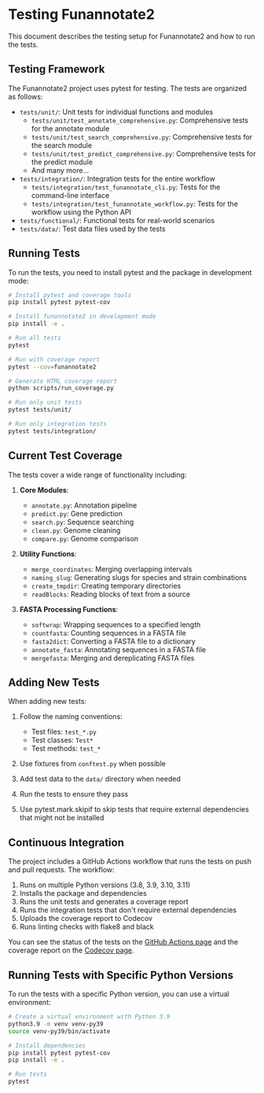# Testing Funannotate2

This document describes the testing setup for Funannotate2 and how to run the tests.

## Testing Framework

The Funannotate2 project uses pytest for testing. The tests are organized as follows:

- `tests/unit/`: Unit tests for individual functions and modules
  - `tests/unit/test_annotate_comprehensive.py`: Comprehensive tests for the annotate module
  - `tests/unit/test_search_comprehensive.py`: Comprehensive tests for the search module
  - `tests/unit/test_predict_comprehensive.py`: Comprehensive tests for the predict module
  - And many more...
- `tests/integration/`: Integration tests for the entire workflow
  - `tests/integration/test_funannotate_cli.py`: Tests for the command-line interface
  - `tests/integration/test_funannotate_workflow.py`: Tests for the workflow using the Python API
- `tests/functional/`: Functional tests for real-world scenarios
- `tests/data/`: Test data files used by the tests

## Running Tests

To run the tests, you need to install pytest and the package in development mode:

```bash
# Install pytest and coverage tools
pip install pytest pytest-cov

# Install funannotate2 in development mode
pip install -e .

# Run all tests
pytest

# Run with coverage report
pytest --cov=funannotate2

# Generate HTML coverage report
python scripts/run_coverage.py

# Run only unit tests
pytest tests/unit/

# Run only integration tests
pytest tests/integration/
```

## Current Test Coverage

The tests cover a wide range of functionality including:

1. **Core Modules**:
   - `annotate.py`: Annotation pipeline
   - `predict.py`: Gene prediction
   - `search.py`: Sequence searching
   - `clean.py`: Genome cleaning
   - `compare.py`: Genome comparison

2. **Utility Functions**:
   - `merge_coordinates`: Merging overlapping intervals
   - `naming_slug`: Generating slugs for species and strain combinations
   - `create_tmpdir`: Creating temporary directories
   - `readBlocks`: Reading blocks of text from a source

3. **FASTA Processing Functions**:
   - `softwrap`: Wrapping sequences to a specified length
   - `countfasta`: Counting sequences in a FASTA file
   - `fasta2dict`: Converting a FASTA file to a dictionary
   - `annotate_fasta`: Annotating sequences in a FASTA file
   - `mergefasta`: Merging and dereplicating FASTA files

## Adding New Tests

When adding new tests:

1. Follow the naming conventions:
   - Test files: `test_*.py`
   - Test classes: `Test*`
   - Test methods: `test_*`

2. Use fixtures from `conftest.py` when possible

3. Add test data to the `data/` directory when needed

4. Run the tests to ensure they pass

5. Use pytest.mark.skipif to skip tests that require external dependencies that might not be installed

## Continuous Integration

The project includes a GitHub Actions workflow that runs the tests on push and pull requests. The workflow:

1. Runs on multiple Python versions (3.8, 3.9, 3.10, 3.11)
2. Installs the package and dependencies
3. Runs the unit tests and generates a coverage report
4. Runs the integration tests that don't require external dependencies
5. Uploads the coverage report to Codecov
6. Runs linting checks with flake8 and black

You can see the status of the tests on the [GitHub Actions page](https://github.com/nextgenusfs/funannotate2/actions) and the coverage report on the [Codecov page](https://codecov.io/gh/nextgenusfs/funannotate2).

## Running Tests with Specific Python Versions

To run the tests with a specific Python version, you can use a virtual environment:

```bash
# Create a virtual environment with Python 3.9
python3.9 -m venv venv-py39
source venv-py39/bin/activate

# Install dependencies
pip install pytest pytest-cov
pip install -e .

# Run tests
pytest
```
